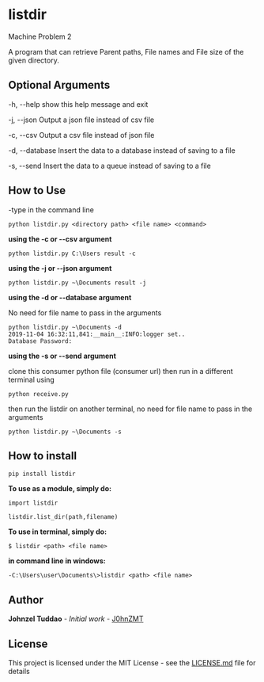 # listdir
Machine Problem 2

A program that can retrieve Parent paths, File names and File size 
of the given directory.

## Optional Arguments

 -h, --help     show this help message and exit

-j, --json     Output a json file instead of csv file

-c, --csv      Output a csv file instead of json file

-d, --database      Insert the data to a database instead of saving to a file

-s, --send      Insert the data to a queue instead of saving to a file
## How to Use
-type in the command line 
```
python listdir.py <directory path> <file name> <command>
```
**using the -c or --csv argument**

```
python listdir.py C:\Users result -c
```
**using the -j or --json argument**

```
python listdir.py ~\Documents result -j
```
**using the -d or --database argument**

No need for file name to pass in the arguments
```
python listdir.py ~\Documents -d
2019-11-04 16:32:11,841:__main__:INFO:logger set..
Database Password:
```
**using the -s or --send argument**

clone this consumer python file (consumer url)
then run in a different terminal using
```
python receive.py
```
then run the listdir on another terminal, no need for file name to pass in the arguments
```
python listdir.py ~\Documents -s
```



## How to install
```
pip install listdir
```
**To use as a module, simply do:**
```
import listdir

listdir.list_dir(path,filename)
```
**To use in terminal, simply do:**
```
$ listdir <path> <file name>
```
**in command line in windows:**
```
-C:\Users\user\Documents\>listdir <path> <file name>
```

## Author
**Johnzel Tuddao** - *Initial work* - [J0hnZMT](https://github.com/J0hnZMT)

## License
This project is licensed under the MIT License - see the [LICENSE.md](LICENSE.md) file for details

